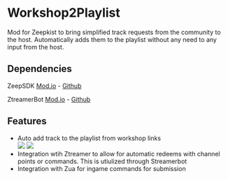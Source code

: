 # Workshop2Playlist
Mod for Zeepkist to bring simplified track requests from the community to the host. Automatically adds them to the playlist without any need to any input from the host.

## Dependencies
ZeepSDK [Mod.io](https://mod.io/g/zeepkist/m/zeepsdk) - [Github](https://github.com/donderjoekel/ZeepSDK/)

ZtreamerBot [Mod.io]() - [Github](https://github.com/Kilandor/ZtreamerBot)

## Features
- Auto add track to the playlist from workshop links<br />
![](https://zeepkist.kilandor.com/mods/workshop2playlist/images/added_tracks.png)
![](https://zeepkist.kilandor.com/mods/workshop2playlist/images/added_tracks_2.png)
- Integration wtih Ztreamer to allow for automatic redeems with channel points or commands. This is utiulized through Streamerbot
- Integration with Zua for ingame commands for submission
